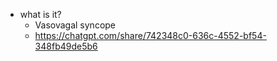   * what is it?
    * Vasovagal syncope
    * https://chatgpt.com/share/742348c0-636c-4552-bf54-348fb49de5b6
